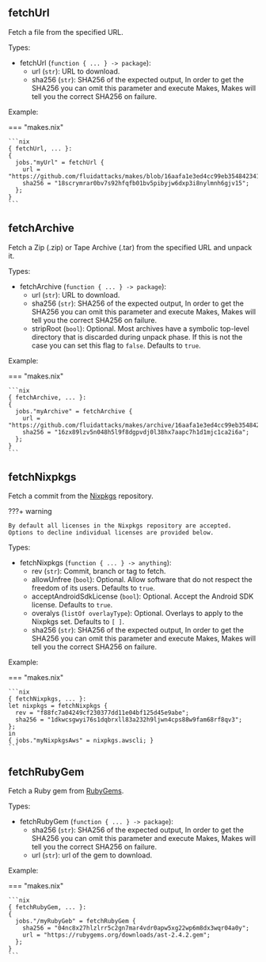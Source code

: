 ## fetchUrl

Fetch a file from the specified URL.

Types:

- fetchUrl (`function { ... } -> package`):
    - url (`str`):
        URL to download.
    - sha256 (`str`):
        SHA256 of the expected output,
        In order to get the SHA256
        you can omit this parameter and execute Makes,
        Makes will tell you the correct SHA256 on failure.

Example:

=== "makes.nix"

    ```nix
    { fetchUrl, ... }:
    {
      jobs."myUrl" = fetchUrl {
        url = "https://github.com/fluidattacks/makes/blob/16aafa1e3ed4cc99eb354842341fbf6f478a211c/README.md";
        sha256 = "18scrymrar0bv7s92hfqfb01bv5pibyjw6dxp3i8nylmnh6gjv15";
      };
    }
    ```

## fetchArchive

Fetch a Zip (.zip) or Tape Archive (.tar) from the specified URL
and unpack it.

Types:

- fetchArchive (`function { ... } -> package`):
    - url (`str`):
        URL to download.
    - sha256 (`str`):
        SHA256 of the expected output,
        In order to get the SHA256
        you can omit this parameter and execute Makes,
        Makes will tell you the correct SHA256 on failure.
    - stripRoot (`bool`): Optional.
        Most archives have a symbolic top-level directory
        that is discarded during unpack phase.
        If this is not the case you can set this flag to `false`.
        Defaults to `true`.

Example:

=== "makes.nix"

    ```nix
    { fetchArchive, ... }:
    {
      jobs."myArchive" = fetchArchive {
        url = "https://github.com/fluidattacks/makes/archive/16aafa1e3ed4cc99eb354842341fbf6f478a211c.zip";
        sha256 = "16zx89lzv5n048h5l9f8dgpvdj0l38hx7aapc7h1d1mjc1ca2i6a";
      };
    }
    ```

## fetchNixpkgs

Fetch a commit from the
[Nixpkgs](https://github.com/NixOS/nixpkgs) repository.

???+ warning

    By default all licenses in the Nixpkgs repository are accepted.
    Options to decline individual licenses are provided below.

Types:

- fetchNixpkgs (`function { ... } -> anything`):
    - rev (`str`):
        Commit, branch or tag to fetch.
    - allowUnfree (`bool`): Optional.
        Allow software that do not respect the freedom of its users.
        Defaults to `true`.
    - acceptAndroidSdkLicense (`bool`): Optional.
        Accept the Android SDK license.
        Defaults to `true`.
    - overalys (`listOf overlayType`): Optional.
        Overlays to apply to the Nixpkgs set.
        Defaults to `[ ]`.
    - sha256 (`str`):
        SHA256 of the expected output,
        In order to get the SHA256
        you can omit this parameter and execute Makes,
        Makes will tell you the correct SHA256 on failure.

Example:

=== "makes.nix"

    ```nix
    { fetchNixpkgs, ... }:
    let nixpkgs = fetchNixpkgs {
      rev = "f88fc7a04249cf230377dd11e04bf125d45e9abe";
      sha256 = "1dkwcsgwyi76s1dqbrxll83a232h9ljwn4cps88w9fam68rf8qv3";
    };
    in
    { jobs."myNixpkgsAws" = nixpkgs.awscli; }
    ```

## fetchRubyGem

Fetch a Ruby gem
from [RubyGems](https://rubygems.org/).

Types:

- fetchRubyGem (`function { ... } -> package`):
    - sha256 (`str`):
        SHA256 of the expected output,
        In order to get the SHA256
        you can omit this parameter and execute Makes,
        Makes will tell you the correct SHA256 on failure.
    - url (`str`):
        url of the gem to download.

Example:

=== "makes.nix"

    ```nix
    { fetchRubyGem, ... }:
    {
      jobs."/myRubyGeb" = fetchRubyGem {
        sha256 = "04nc8x27hlzlrr5c2gn7mar4vdr0apw5xg22wp6m8dx3wqr04a0y";
        url = "https://rubygems.org/downloads/ast-2.4.2.gem";
      };
    }
    ```

